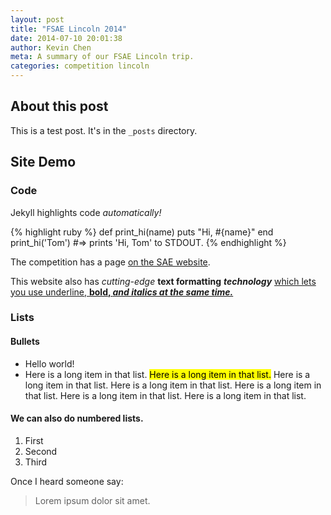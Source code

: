 ```yaml
---
layout: post
title: "FSAE Lincoln 2014"
date: 2014-07-10 20:01:38
author: Kevin Chen
meta: A summary of our FSAE Lincoln trip.
categories: competition lincoln
---
```


## About this post

This is a test post. It's in the `_posts` directory.

## Site Demo

### Code
Jekyll highlights code _automatically!_

{% highlight ruby %}
def print_hi(name)
  puts "Hi, #{name}"
end
print_hi('Tom')
#=> prints 'Hi, Tom' to STDOUT.
{% endhighlight %}

The competition has a page [on the SAE website](http://students.sae.org/cds/formulaseries/west/).

This website also has _cutting-edge_ **text formatting** _**technology**_ <u>which lets you use underline, <strong>bold, <em>and italics at the same time.</em></strong></u>

### Lists

#### Bullets

- Hello world!
- Here is a long item in that list. <mark>Here is a long item in that list.</mark> Here is a long item in that list. Here is a long item in that list. Here is a long item in that list. Here is a long item in that list. Here is a long item in that list. 

#### We can also do numbered lists.

1. First
2. Second
3. Third

Once I heard someone say:

> Lorem ipsum dolor sit amet.